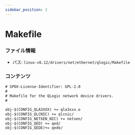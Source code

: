 ```yaml
---
sidebar_position: 2
---
```

# Makefile

### ファイル情報

- パス: `linux-v6.12/drivers/net/ethernet/qlogic/Makefile`

### コンテンツ

```txt
# SPDX-License-Identifier: GPL-2.0
#
# Makefile for the QLogic network device drivers.
#

obj-$(CONFIG_QLA3XXX) += qla3xxx.o
obj-$(CONFIG_QLCNIC) += qlcnic/
obj-$(CONFIG_NETXEN_NIC) += netxen/
obj-$(CONFIG_QED) += qed/
obj-$(CONFIG_QEDE)+= qede/

```
